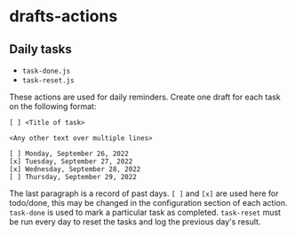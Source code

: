 # drafts-actions

## Daily tasks

- `task-done.js`
- `task-reset.js`

These actions are used for daily reminders. Create one draft for each task on the following format:

```
[ ] <Title of task>

<Any other text over multiple lines>

[ ] Monday, September 26, 2022
[x] Tuesday, September 27, 2022
[x] Wednesday, September 28, 2022
[ ] Thursday, September 29, 2022
```

The last paragraph is a record of past days. `[ ]` and `[x]` are used here for todo/done, this may be changed in the configuration section of each action. `task-done` is used to mark a particular task as completed. `task-reset` must be run every day to reset the tasks and log the previous day's result.
